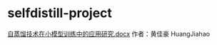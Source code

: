 # selfdistill-project
[自蒸馏技术在小模型训练中的应用研究.docx](https://github.com/user-attachments/files/22949598/default.docx)
 作者：黄佳豪 HuangJiahao
